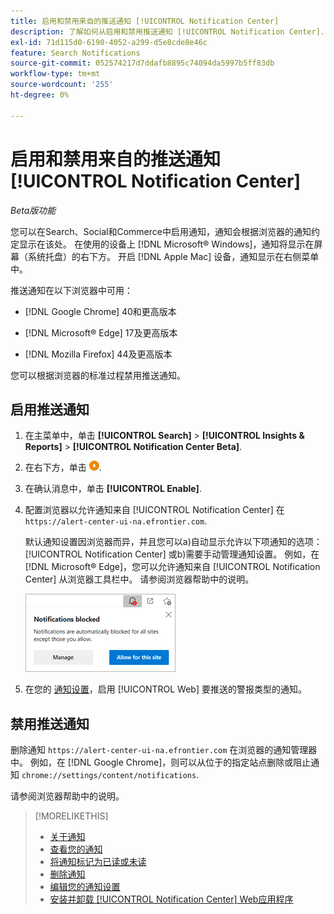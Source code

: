 ```yaml
---
title: 启用和禁用来自的推送通知 [!UICONTROL Notification Center]
description: 了解如何从启用和禁用推送通知 [!UICONTROL Notification Center].
exl-id: 71d115d0-6190-4052-a299-d5e8cde8e46c
feature: Search Notifications
source-git-commit: 052574217d7ddafb8895c74094da5997b5ff83db
workflow-type: tm+mt
source-wordcount: '255'
ht-degree: 0%

---
```


# 启用和禁用来自的推送通知 [!UICONTROL Notification Center]

*Beta版功能*

您可以在Search、Social和Commerce中启用通知，通知会根据浏览器的通知约定显示在该处。 在使用的设备上 [!DNL Microsoft® Windows]，通知将显示在屏幕（系统托盘）的右下方。 开启 [!DNL Apple Mac] 设备，通知显示在右侧菜单中。

推送通知在以下浏览器中可用：

* [!DNL Google Chrome] 40和更高版本

* [!DNL Microsoft® Edge] 17及更高版本

* [!DNL Mozilla Firefox] 44及更高版本

您可以根据浏览器的标准过程禁用推送通知。

## 启用推送通知

1. 在主菜单中，单击 **[!UICONTROL Search]** > **[!UICONTROL Insights & Reports]** > **[!UICONTROL Notification Center Beta]**.

2. 在右下方，单击 ![启用推送通知](/help/search-social-commerce/assets/notifications-push.png "启用推送通知").

3. 在确认消息中，单击 **[!UICONTROL Enable]**.

4. 配置浏览器以允许通知来自 [!UICONTROL Notification Center] 在`https://alert-center-ui-na.efrontier.com`.

   默认通知设置因浏览器而异，并且您可以a)自动显示允许以下项通知的选项： [!UICONTROL Notification Center] 或b)需要手动管理通知设置。 例如，在 [!DNL Microsoft® Edge]，您可以允许通知来自 [!UICONTROL Notification Center] 从浏览器工具栏中。 请参阅浏览器帮助中的说明。

   ![在Microsoft Edge中管理通知设置的位置](/help/search-social-commerce/assets/notifications-blocked-dialog.png "在Microsoft® Edge中管理通知设置的位置")

5. 在您的 [通知设置](notification-edit.md)，启用 [!UICONTROL Web] 要推送的警报类型的通知。

## 禁用推送通知

删除通知 `https://alert-center-ui-na.efrontier.com` 在浏览器的通知管理器中。 例如，在 [!DNL Google Chrome]，则可以从位于的指定站点删除或阻止通知 `chrome://settings/content/notifications`.

请参阅浏览器帮助中的说明。

>[!MORELIKETHIS]
>
>* [关于通知](/help/search-social-commerce/notifications/notification-about.md)
>* [查看您的通知](notification-view.md)
>* [将通知标记为已读或未读](notification-mark-read-unread.md)
>* [删除通知](notification-delete.md)
>* [编辑您的通知设置](notification-edit.md)
>* [安装并卸载 [!UICONTROL Notification Center] Web应用程序](notification-app-install-uninstall.md)
